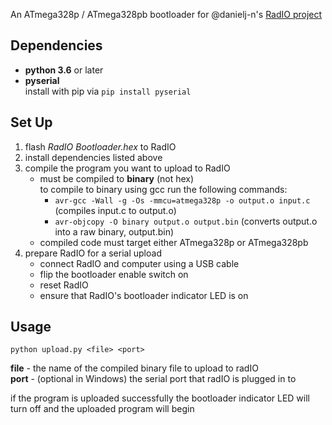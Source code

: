 An ATmega328p / ATmega328pb bootloader for @danielj-n's [RadIO project](https://github.com/danielj-n/RadIO/)





## Dependencies
- **python 3.6** or later
- **pyserial**  
install with pip via `pip install pyserial`



## Set Up

1. flash *RadIO Bootloader.hex* to RadIO
2. install dependencies listed above
3. compile the program you want to upload to RadIO
	- must be compiled to **binary** (not hex)  
	to compile to binary using gcc run the following commands:
		- `avr-gcc -Wall -g -Os -mmcu=atmega328p -o output.o input.c` (compiles input.c to output.o)
		- `avr-objcopy -O binary output.o output.bin` (converts output.o into a raw binary, output.bin)
	- compiled code must target either ATmega328p or ATmega328pb
4. prepare RadIO for a serial upload
	- connect RadIO and computer using a USB cable
	- flip the bootloader enable switch on
	- reset RadIO
	- ensure that RadIO's bootloader indicator LED is on



## Usage

`python upload.py <file> <port>`

**file** - the name of the compiled binary file to upload to radIO  
**port** - (optional in Windows) the serial port that radIO is plugged in to

if the program is uploaded successfully the bootloader indicator LED will turn off and the uploaded program will begin